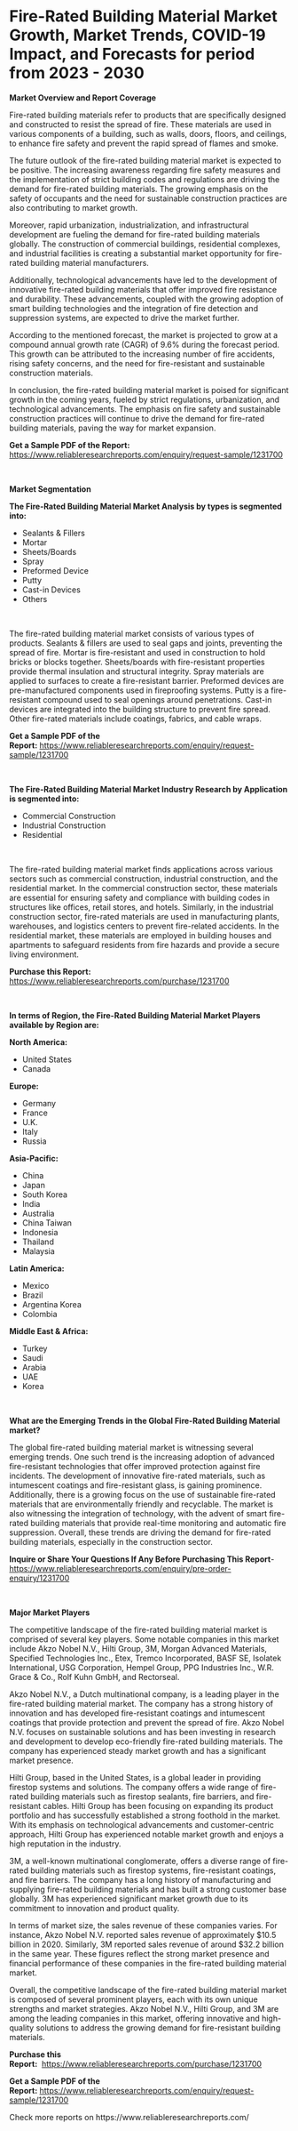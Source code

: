 <p><h1>Fire-Rated Building Material Market Growth, Market Trends, COVID-19 Impact, and Forecasts for period from 2023 - 2030</h1></p><p><strong>Market Overview and Report Coverage</strong></p>
<p><p>Fire-rated building materials refer to products that are specifically designed and constructed to resist the spread of fire. These materials are used in various components of a building, such as walls, doors, floors, and ceilings, to enhance fire safety and prevent the rapid spread of flames and smoke.</p><p>The future outlook of the fire-rated building material market is expected to be positive. The increasing awareness regarding fire safety measures and the implementation of strict building codes and regulations are driving the demand for fire-rated building materials. The growing emphasis on the safety of occupants and the need for sustainable construction practices are also contributing to market growth.</p><p>Moreover, rapid urbanization, industrialization, and infrastructural development are fueling the demand for fire-rated building materials globally. The construction of commercial buildings, residential complexes, and industrial facilities is creating a substantial market opportunity for fire-rated building material manufacturers.</p><p>Additionally, technological advancements have led to the development of innovative fire-rated building materials that offer improved fire resistance and durability. These advancements, coupled with the growing adoption of smart building technologies and the integration of fire detection and suppression systems, are expected to drive the market further.</p><p>According to the mentioned forecast, the market is projected to grow at a compound annual growth rate (CAGR) of 9.6% during the forecast period. This growth can be attributed to the increasing number of fire accidents, rising safety concerns, and the need for fire-resistant and sustainable construction materials.</p><p>In conclusion, the fire-rated building material market is poised for significant growth in the coming years, fueled by strict regulations, urbanization, and technological advancements. The emphasis on fire safety and sustainable construction practices will continue to drive the demand for fire-rated building materials, paving the way for market expansion.</p></p>
<p><strong>Get a Sample PDF of the Report:</strong> <a href="https://www.reliableresearchreports.com/enquiry/request-sample/1231700">https://www.reliableresearchreports.com/enquiry/request-sample/1231700</a></p>
<p>&nbsp;</p>
<p><strong>Market Segmentation</strong></p>
<p><strong>The Fire-Rated Building Material Market Analysis by types is segmented into:</strong></p>
<p><ul><li>Sealants & Fillers</li><li>Mortar</li><li>Sheets/Boards</li><li>Spray</li><li>Preformed Device</li><li>Putty</li><li>Cast-in Devices</li><li>Others</li></ul></p>
<p>&nbsp;</p>
<p><p>The fire-rated building material market consists of various types of products. Sealants & fillers are used to seal gaps and joints, preventing the spread of fire. Mortar is fire-resistant and used in construction to hold bricks or blocks together. Sheets/boards with fire-resistant properties provide thermal insulation and structural integrity. Spray materials are applied to surfaces to create a fire-resistant barrier. Preformed devices are pre-manufactured components used in fireproofing systems. Putty is a fire-resistant compound used to seal openings around penetrations. Cast-in devices are integrated into the building structure to prevent fire spread. Other fire-rated materials include coatings, fabrics, and cable wraps.</p></p>
<p><strong>Get a Sample PDF of the Report:</strong>&nbsp;<a href="https://www.reliableresearchreports.com/enquiry/request-sample/1231700">https://www.reliableresearchreports.com/enquiry/request-sample/1231700</a></p>
<p>&nbsp;</p>
<p><strong>The Fire-Rated Building Material Market Industry Research by Application is segmented into:</strong></p>
<p><ul><li>Commercial Construction</li><li>Industrial Construction</li><li>Residential</li></ul></p>
<p>&nbsp;</p>
<p><p>The fire-rated building material market finds applications across various sectors such as commercial construction, industrial construction, and the residential market. In the commercial construction sector, these materials are essential for ensuring safety and compliance with building codes in structures like offices, retail stores, and hotels. Similarly, in the industrial construction sector, fire-rated materials are used in manufacturing plants, warehouses, and logistics centers to prevent fire-related accidents. In the residential market, these materials are employed in building houses and apartments to safeguard residents from fire hazards and provide a secure living environment.</p></p>
<p><strong>Purchase this Report:</strong>&nbsp; <a href="https://www.reliableresearchreports.com/purchase/1231700">https://www.reliableresearchreports.com/purchase/1231700</a></p>
<p>&nbsp;</p>
<p><strong>In terms of Region, the Fire-Rated Building Material Market Players available by Region are:</strong></p>
<p>
    <p> <strong> North America: </strong>
        <ul>
            <li>United States</li>
            <li>Canada</li>
        </ul>
        </p> 
    <p> <strong> Europe: </strong>
        <ul>
            <li>Germany</li>
            <li>France</li>
            <li>U.K.</li>
            <li>Italy</li>
            <li>Russia</li>
        </ul>
        </p> 
    <p> <strong> Asia-Pacific: </strong>
        <ul>
            <li>China</li>
            <li>Japan</li>
            <li>South Korea</li>
            <li>India</li>
            <li>Australia</li>
            <li>China Taiwan</li>
            <li>Indonesia</li>
            <li>Thailand</li>
            <li>Malaysia</li>
        </ul>
        </p> 
    <p> <strong> Latin America: </strong>
        <ul>
            <li>Mexico</li>
            <li>Brazil</li>
            <li>Argentina Korea</li>
            <li>Colombia</li>
        </ul>
        </p> 
    <p> <strong> Middle East & Africa: </strong>
        <ul>
            <li>Turkey</li>
            <li>Saudi</li>
            <li>Arabia</li>
            <li>UAE</li>
            <li>Korea</li>
        </ul>
    </p>
    </p>
<p>&nbsp;</p>
<p><strong>What are the Emerging Trends in the Global Fire-Rated Building Material market?</strong></p>
<p><p>The global fire-rated building material market is witnessing several emerging trends. One such trend is the increasing adoption of advanced fire-resistant technologies that offer improved protection against fire incidents. The development of innovative fire-rated materials, such as intumescent coatings and fire-resistant glass, is gaining prominence. Additionally, there is a growing focus on the use of sustainable fire-rated materials that are environmentally friendly and recyclable. The market is also witnessing the integration of technology, with the advent of smart fire-rated building materials that provide real-time monitoring and automatic fire suppression. Overall, these trends are driving the demand for fire-rated building materials, especially in the construction sector.</p></p>
<p><strong>Inquire or Share Your Questions If Any Before Purchasing This Report</strong>- <a href="https://www.reliableresearchreports.com/enquiry/pre-order-enquiry/1231700">https://www.reliableresearchreports.com/enquiry/pre-order-enquiry/1231700</a></p>
<p>&nbsp;</p>
<p><strong>Major Market Players</strong></p>
<p><p>The competitive landscape of the fire-rated building material market is comprised of several key players. Some notable companies in this market include Akzo Nobel N.V., Hilti Group, 3M, Morgan Advanced Materials, Specified Technologies Inc., Etex, Tremco Incorporated, BASF SE, Isolatek International, USG Corporation, Hempel Group, PPG Industries Inc., W.R. Grace & Co., Rolf Kuhn GmbH, and Rectorseal.</p><p>Akzo Nobel N.V., a Dutch multinational company, is a leading player in the fire-rated building material market. The company has a strong history of innovation and has developed fire-resistant coatings and intumescent coatings that provide protection and prevent the spread of fire. Akzo Nobel N.V. focuses on sustainable solutions and has been investing in research and development to develop eco-friendly fire-rated building materials. The company has experienced steady market growth and has a significant market presence.</p><p>Hilti Group, based in the United States, is a global leader in providing firestop systems and solutions. The company offers a wide range of fire-rated building materials such as firestop sealants, fire barriers, and fire-resistant cables. Hilti Group has been focusing on expanding its product portfolio and has successfully established a strong foothold in the market. With its emphasis on technological advancements and customer-centric approach, Hilti Group has experienced notable market growth and enjoys a high reputation in the industry.</p><p>3M, a well-known multinational conglomerate, offers a diverse range of fire-rated building materials such as firestop systems, fire-resistant coatings, and fire barriers. The company has a long history of manufacturing and supplying fire-rated building materials and has built a strong customer base globally. 3M has experienced significant market growth due to its commitment to innovation and product quality.</p><p>In terms of market size, the sales revenue of these companies varies. For instance, Akzo Nobel N.V. reported sales revenue of approximately $10.5 billion in 2020. Similarly, 3M reported sales revenue of around $32.2 billion in the same year. These figures reflect the strong market presence and financial performance of these companies in the fire-rated building material market.</p><p>Overall, the competitive landscape of the fire-rated building material market is composed of several prominent players, each with its own unique strengths and market strategies. Akzo Nobel N.V., Hilti Group, and 3M are among the leading companies in this market, offering innovative and high-quality solutions to address the growing demand for fire-resistant building materials.</p></p>
<p><strong>Purchase this Report:</strong>&nbsp;&nbsp;<a href="https://www.reliableresearchreports.com/purchase/1231700">https://www.reliableresearchreports.com/purchase/1231700</a></p>
<p></p>
<p><strong>Get a Sample PDF of the Report:</strong>&nbsp;<a href="https://www.reliableresearchreports.com/enquiry/request-sample/1231700">https://www.reliableresearchreports.com/enquiry/request-sample/1231700</a></p>
<p>Check more reports on https://www.reliableresearchreports.com/</p>